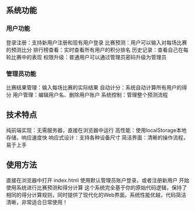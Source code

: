 ## 系统功能
### 用户功能
登录注册：支持新用户注册和现有用户登录
比赛预测：用户可以输入对每场比赛的预测比分
排行榜查看：实时查看所有用户的积分排名
历史记录：查看自己在每轮比赛中的表现
权限升级：普通用户可以通过管理员密码升级为管理员

### 管理员功能
比赛结果管理：输入每场比赛的实际结果
自动计分：系统自动计算所有用户的得分
用户管理：编辑用户名、删除用户账户
系统控制：管理整个预测流程

## 技术特点
纯前端实现：无需服务器，直接在浏览器中运行
高性能：使用localStorage本地存储，响应速度快
响应式设计：支持各种设备尺寸
简洁界面：清晰的操作流程，易于上手

## 使用方法
直接在浏览器中打开 index.html
使用默认管理员账户登录，或者注册新用户
开始使用系统进行比赛预测和得分计算
这个系统完全基于你的原始代码逻辑，保持了相同的得分计算规则，同时提供了现代化的Web界面。系统性能优越，代码简洁清晰，非常适合日常使用！